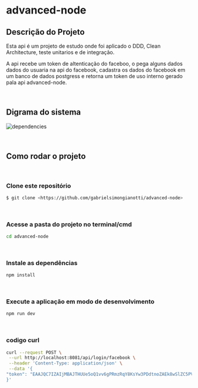 # advanced-node

## Descrição do Projeto

Esta api é um projeto de estudo onde foi aplicado o DDD, Clean Architecture, teste unitarios e de integração.

A api recebe um token de altenticação do faceboo, o pega alguns dados dados do usuaria na api do facebook, cadastra os dados do facebook em um banco de dados postgress e retorna um token de uso interno gerado pala api advanced-node.

</br>

## Digrama do sistema

![dependencies](https://user-images.githubusercontent.com/26278442/177904473-8f43f4c0-9faa-4287-bbf7-e47048c35510.png)

</br>

## Como rodar o projeto

</br>

### Clone este repositório

```sh
$ git clone <https://github.com/gabrielsimongianotti/advanced-node>
```

</br>

### Acesse a pasta do projeto no terminal/cmd

```sh
cd advanced-node
```

</br>

### Instale as dependências

```sh
npm install
```

</br>

### Execute a aplicação em modo de desenvolvimento

```sh
npm run dev
```

</br>

### codigo curl

```sh
curl --request POST \
 --url http://localhost:8081/api/login/facebook \
 --header 'Content-Type: application/json' \
 --data '{
"token": "EAAJQC7IZAIjMBAJTHUUe5oQ1vv6gPRmzRqY8KsYw3PDdtnoZAEk8wSlZC5PVQOZCvKu1yRBAErFgrazCsSZCYje4Y7LBZA8vrMMgwHtWvYkYxcie5ciyiQeNocWdCPVu1PlXl3qeslgx5kZBZC6V88IanE70ZC95uZA3HDrsdt71ZBVcs794p3AGnzavnAMoiQmy5bvxqtHFR341URul76ZCNIxW"
}'
```
